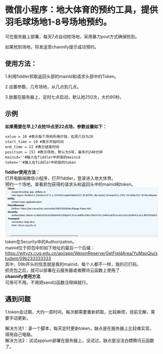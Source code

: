 # 微信小程序：地大体育的预约工具，提供羽毛球场地1-8号场地预约。  

可在服务器上部署，每天7点自动抢场地，采用暴力post方式确保抢到。  

如果抢到场地，将发送至channify提示成功预约。  

## 使用方法：

1.利用fiddler抓取返回头部的mainId和请求头部中的Token。 

2.设置参数，几号场地，从几点到几点。

3.放置在服务器上，定时七点启动，默认抢250次，大约90秒。   

## 示例
**如果需要在早上7点抢19点至22点场，参数设置如下：**

    value = 10 #表示每个场地所用价钱，在周六日为20 
    start_time = 19 #表示开始时间
    end_time = 22 #表示结束时间
    position = [5] #表示场地，默认为5号，最多约240分钟
    mainid=''#输入在fiddler中抓取的mainid
    token=''#输入在fiddler中抓取的token  
**fiddler使用方法：**  
打开电脑端微信小程序，打开fiddler，登录进入地大体育。  
预约一个场地，查看抓包获得的请求头和返回头中的mainid和token。 
![token](Snipaste_2022-04-21_11-18-12.png)
token在Security中的Authorization。  
mainid位于抓包中的如下地址的最后一个后缀：
https://wltyzx.cug.edu.cn/api/app/WeixinReserve/GetFieldArea/YuMaoQiu/student/09b233333333  
其中，09b开头的信息就是我的mainid，每个人都不一样，我的已打码。  
抓完包之后，就可以部署在云服务器或者腾讯云函数上使用了.   
**channify使用方法**  
可用可不用。不用把send()函数注释掉就行。

## 遇到问题
1.token会过期，大约一周时间，每次都需要重新抓取，比较麻烦，目前无解，需要手动更新。  

解决方法1：录一个脚本，每天定时更新token，缺点是在服务器上比较难实现，得用自己电脑。  
解决方法2：试试appium部署在服务器上，没试过，缺点是没法白嫖腾讯云函数了。